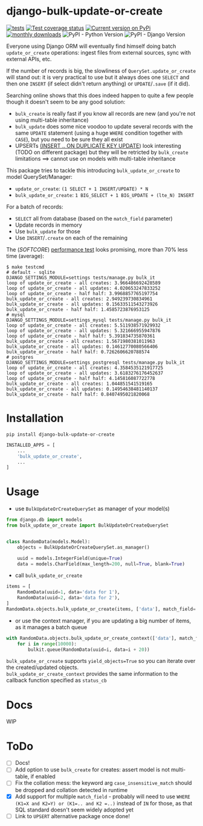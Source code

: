 # django-bulk-update-or-create


[![tests](https://github.com/fopina/django-bulk-update-or-create/workflows/tests/badge.svg)](https://github.com/fopina/django-bulk-update-or-create/actions?query=workflow%3Atests)
[![Test coverage status](https://codecov.io/gh/fopina/django-bulk-update-or-create/branch/main/graph/badge.svg)](https://codecov.io/gh/fopina/django-bulk-update-or-create)
[![Current version on PyPi](https://img.shields.io/pypi/v/django-bulk-update-or-create)](https://pypi.org/project/django-bulk-update-or-create/)
[![monthly downloads](https://img.shields.io/pypi/dm/django-bulk-update-or-create)](https://pypi.org/project/django-bulk-update-or-create/)
![PyPI - Python Version](https://img.shields.io/pypi/pyversions/django-bulk-update-or-create)
![PyPI - Django Version](https://img.shields.io/pypi/djversions/django-bulk-update-or-create)


Everyone using Django ORM will eventually find himself doing batch `update_or_create` operations: ingest files from external sources, sync with external APIs, etc.

If the number of records is big, the slowliness of `QuerySet.update_or_create` will stand out: it is very practical to use but it always does one `SELECT` and then one `INSERT` (if select didn't return anything) or `UPDATE`/`.save` (if it did).

Searching online shows that this does indeed happen to quite a few people though it doesn't seem to be any good solution:

* `bulk_create` is really fast if you know all records are new (and you're not using multi-table inheritance)
* `bulk_update` does some nice voodoo to update several records with the same `UPDATE` statement (using a huge `WHERE` condition together with `CASE`), but you need to be sure they all exist
* UPSERTs [(INSERT .. ON DUPLICATE KEY UPDATE](https://dev.mysql.com/doc/refman/8.0/en/insert-on-duplicate.html)) look interesting (TODO on different package) but they will be retricted by `bulk_create` limitations ==> cannot use on models with multi-table inheritance

This package tries to tackle this introducing `bulk_update_or_create` to model QuerySet/Manager:
* `update_or_create`: `(1 SELECT + 1 INSERT/UPDATE) * N`
* `bulk_update_or_create`: `1 BIG_SELECT + 1 BIG_UPDATE + (lte_N) INSERT`

For a batch of records:

* `SELECT` all from database (based on the `match_field` parameter)
* Update records in memory
* Use `bulk_update` for those
* Use `INSERT`/`.create` on each of the remaining

The (*SOFTCORE*) [performance test](tests/tests/management/commands/bulk_it.py) looks promising, more than 70% less time (average):

```shell
$ make testcmd
# default - sqlite
DJANGO_SETTINGS_MODULE=settings tests/manage.py bulk_it
loop of update_or_create - all creates: 3.966486692428589
loop of update_or_create - all updates: 4.020653247833252
loop of update_or_create - half half: 3.9968857765197754
bulk_update_or_create - all creates: 2.949239730834961
bulk_update_or_create - all updates: 0.15633511543273926
bulk_update_or_create - half half: 1.4585723876953125
# mysql
DJANGO_SETTINGS_MODULE=settings_mysql tests/manage.py bulk_it
loop of update_or_create - all creates: 5.511938571929932
loop of update_or_create - all updates: 5.321666955947876
loop of update_or_create - half half: 5.391834735870361
bulk_update_or_create - all creates: 1.5671980381011963
bulk_update_or_create - all updates: 0.14612770080566406
bulk_update_or_create - half half: 0.7262606620788574
# postgres
DJANGO_SETTINGS_MODULE=settings_postgresql tests/manage.py bulk_it
loop of update_or_create - all creates: 4.3584535121917725
loop of update_or_create - all updates: 3.6183276176452637
loop of update_or_create - half half: 4.145816087722778
bulk_update_or_create - all creates: 1.044851541519165
bulk_update_or_create - all updates: 0.14954638481140137
bulk_update_or_create - half half: 0.8407495021820068
```

Installation
============

```
pip install django-bulk-update-or-create
```

```py
INSTALLED_APPS = [
    ...
    'bulk_update_or_create',
    ...
]
```

Usage
=====

* use `BulkUpdateOrCreateQuerySet` as manager of your model(s)

```python
from django.db import models
from bulk_update_or_create import BulkUpdateOrCreateQuerySet


class RandomData(models.Model):
    objects = BulkUpdateOrCreateQuerySet.as_manager()

    uuid = models.IntegerField(unique=True)
    data = models.CharField(max_length=200, null=True, blank=True)
```

* call `bulk_update_or_create`

```python
items = [
    RandomData(uuid=1, data='data for 1'),
    RandomData(uuid=2, data='data for 2'),
]
RandomData.objects.bulk_update_or_create(items, ['data'], match_field='uuid')
```

* or use the context manager, if you are updating a big number of items, as it manages a batch queue

```python
with RandomData.objects.bulk_update_or_create_context(['data'], match_field='uuid', batch_size=10) as bulkit:
    for i in range(10000):
        bulkit.queue(RandomData(uuid=i, data=i + 20))
```

`bulk_update_or_create` supports `yield_objects=True` so you can iterate over the created/updated objects.  
`bulk_update_or_create_context` provides the same information to the callback function specified as `status_cb`

Docs
====

WIP

ToDo
====

* [ ]  Docs!
* [ ]  Add option to use `bulk_create` for creates: assert model is not multi-table, if enabled
* [ ]  Fix the collation mess: the keyword arg `case_insensitive_match` should be dropped and collation detected in runtime
* [x]  Add support for multiple `match_field` - probably will need to use `WHERE (K1=X and K2=Y) or (K1=.. and K2
=..)` instead of `IN` for those, as that SQL standard doesn't seem widely adopted yet
* [ ]  Link to `UPSERT` alternative package once done!
